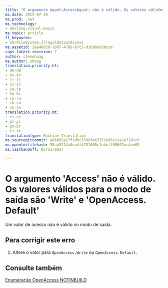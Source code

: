 ```yaml
---
title: "O argumento &quot;Access&quot; não é válido. Os valores válidos para o modo de saída são &quot;Write&quot; e &quot;OpenAccess&quot; | Documentos do Microsoft"
ms.date: 2015-07-20
ms.prod: .net
ms.technology:
- devlang-visual-basic
ms.topic: article
f1_keywords:
- vbrFileSystem_IllegalOutputAccess
ms.assetid: 29a40d2d-10d7-476b-b7c5-d10ab6a3bcce
caps.latest.revision: 7
author: stevehoag
ms.author: shoag
translation.priority.ht:
- de-de
- es-es
- fr-fr
- it-it
- ja-jp
- ko-kr
- ru-ru
- zh-cn
- zh-tw
translation.priority.mt:
- cs-cz
- pl-pl
- pt-br
- tr-tr
translationtype: Machine Translation
ms.sourcegitcommit: a06bd2a17f1d6c7308fa6337c866c1ca2e7281c0
ms.openlocfilehash: 58aa5214a0ea4f4751008c1e4eff68692ec4ee65
ms.lasthandoff: 03/13/2017

---
```

# <a name="argument-39access39-is-not-valid-valid-values-for-output-mode-are-39openaccesswrite39-and-39openaccessdefault39"></a>O argumento 'Access' não é válido. Os valores válidos para o modo de saída são 'Write' e 'OpenAccess. Default'
Um valor de acesso não é válido no modo de saída.  
  
## <a name="to-correct-this-error"></a>Para corrigir este erro  
  
1.  Altere o valor para `OpenAccess.Write` ou `OpenAccess.Default`.  
  
## <a name="see-also"></a>Consulte também  
 [Enumeração OpenAccess NOTINBUILD](http://msdn.microsoft.com/en-us/90e29e92-1535-4754-9951-4579ccc8eda1)
